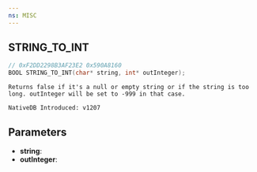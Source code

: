 ```yaml
---
ns: MISC
---
```

## STRING_TO_INT

```c
// 0xF2DD2298B3AF23E2 0x590A8160
BOOL STRING_TO_INT(char* string, int* outInteger);
```

```
Returns false if it's a null or empty string or if the string is too long. outInteger will be set to -999 in that case.

NativeDB Introduced: v1207
```

## Parameters
* **string**:
* **outInteger**:
